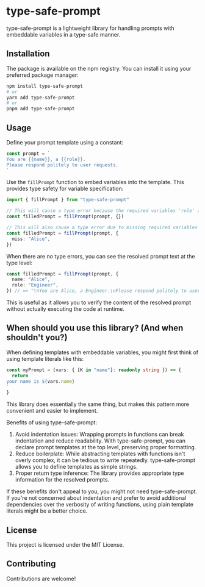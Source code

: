 # type-safe-prompt

type-safe-prompt is a lightweight library for handling prompts with embeddable variables in a type-safe manner.

## Installation

The package is available on the npm registry. You can install it using your preferred package manager:

```bash
npm install type-safe-prompt
# or
yarn add type-safe-prompt
# or
pnpm add type-safe-prompt
```

## Usage

Define your prompt template using a constant:

```typescript
const prompt = `
You are {{name}}, a {{role}}.
Please respond politely to user requests.
`
```

Use the `fillPrompt` function to embed variables into the template. This provides type safety for variable specification:

```typescript
import { fillPrompt } from "type-safe-prompt"

// This will cause a type error because the required variables 'role' and 'name' are missing
const filledPrompt = fillPrompt(prompt, {})

// This will also cause a type error due to missing required variables and an incorrect variable name
const filledPrompt = fillPrompt(prompt, {
  miss: "Alice",
})
```

When there are no type errors, you can see the resolved prompt text at the type level:

```typescript
const filledPrompt = fillPrompt(prompt, {
  name: "Alice",
  role: "Engineer",
}) // => "\nYou are Alice, a Engineer.\nPlease respond politely to user requests.\n"
```

This is useful as it allows you to verify the content of the resolved prompt without actually executing the code at runtime.

## When should you use this library? (And when shouldn't you?)

When defining templates with embeddable variables, you might first think of using template literals like this:

```typescript
const myPrompt = (vars: { [K in "name"]: readonly string }) => {
  return `
your name is ${vars.name}
`
}
```

This library does essentially the same thing, but makes this pattern more convenient and easier to implement.

Benefits of using type-safe-prompt:

1. Avoid indentation issues: Wrapping prompts in functions can break indentation and reduce readability. With type-safe-prompt, you can declare prompt templates at the top level, preserving proper formatting.
2. Reduce boilerplate: While abstracting templates with functions isn't overly complex, it can be tedious to write repeatedly. type-safe-prompt allows you to define templates as simple strings.
3. Proper return type inference: The library provides appropriate type information for the resolved prompts.

If these benefits don't appeal to you, you might not need type-safe-prompt. If you're not concerned about indentation and prefer to avoid additional dependencies over the verbosity of writing functions, using plain template literals might be a better choice.

## License

This project is licensed under the MIT License.

## Contributing

Contributions are welcome!

